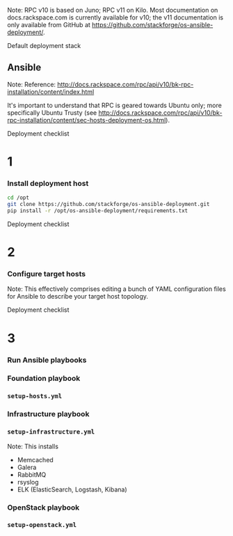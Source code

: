 <!-- .slide: data-background-image="images/rackspace-logo.svg" data-background-size="contain" -->
Note: RPC v10 is based on Juno; RPC v11 on Kilo. Most documentation on
docs.rackspace.com is currently available for v10; the v11
documentation is only available from GitHub at
https://github.com/stackforge/os-ansible-deployment/.


Default deployment stack
## Ansible
Note: Reference: http://docs.rackspace.com/rpc/api/v10/bk-rpc-installation/content/index.html

It's important to understand that RPC is geared towards Ubuntu only;
more specifically Ubuntu Trusty (see
http://docs.rackspace.com/rpc/api/v10/bk-rpc-installation/content/sec-hosts-deployment-os.html).


Deployment checklist
# 1
### Install deployment host


```sh
cd /opt
git clone https://github.com/stackforge/os-ansible-deployment.git
pip install -r /opt/os-ansible-deployment/requirements.txt
```


Deployment checklist
# 2
### Configure target hosts
Note: This effectively comprises editing a bunch of YAML configuration
files for Ansible to describe your target host topology.


Deployment checklist
# 3
### Run Ansible playbooks


### Foundation playbook
### `setup-hosts.yml`


### Infrastructure playbook
### `setup-infrastructure.yml`
Note: This installs
- Memcached
- Galera
- RabbitMQ
- rsyslog
- ELK (ElasticSearch, Logstash, Kibana)


### OpenStack playbook
### `setup-openstack.yml`
